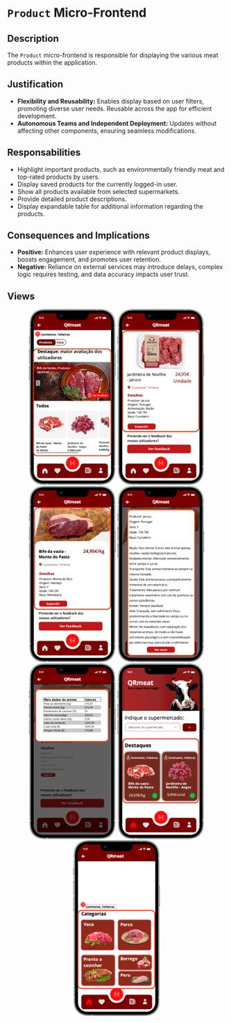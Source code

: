 # `Product` Micro-Frontend

## Description

The `Product` micro-frontend is responsible for displaying the various meat products within the application.

## Justification
- **Flexibility and Reusability:** Enables display based on user filters, promoting diverse user needs. Reusable across the app for efficient development.
- **Autonomous Teams and Independent Deployment:** Updates without affecting other components, ensuring seamless modifications.

## Responsabilities
- Highlight important products, such as environmentally friendly meat and top-rated products by users.
- Display saved products for the currently logged-in user.
- Show all products available from selected supermarkets.
- Provide detailed product descriptions.
- Display expandable table for additional information regarding the products.

## Consequences and Implications
- **Positive:** Enhances user experience with relevant product displays, boosts engagement, and promotes user retention.
- **Negative:** Reliance on external services may introduce delays, complex logic requires testing, and data accuracy impacts user trust.

## Views
<div style="text-align: center;">
    <img src="https://github.com/DuarteVDG/aw-project/blob/main/micro-frontends/images/Product1.png?raw=true" style="width: 200px; height: auto;">
    <img src="https://github.com/DuarteVDG/aw-project/blob/main/micro-frontends/images/Product2.png?raw=true" style="width: 200px; height: auto;">
    <img src="https://github.com/DuarteVDG/aw-project/blob/main/micro-frontends/images/Product3.png?raw=true" style="width: 200px; height: auto;">
    <img src="https://github.com/DuarteVDG/aw-project/blob/main/micro-frontends/images/Product5.png?raw=true" style="width: 200px; height: auto;">
    <img src="https://github.com/DuarteVDG/aw-project/blob/main/micro-frontends/images/Product4.png?raw=true" style="width: 200px; height: auto;">
    <img src="https://github.com/DuarteVDG/aw-project/blob/main/micro-frontends/images/Product6.png?raw=true" style="width: 200px; height: auto;">
    <img src="https://github.com/DuarteVDG/aw-project/blob/main/micro-frontends/images/Product7.png?raw=true" style="width: 200px; height: auto;"> 
</div>
